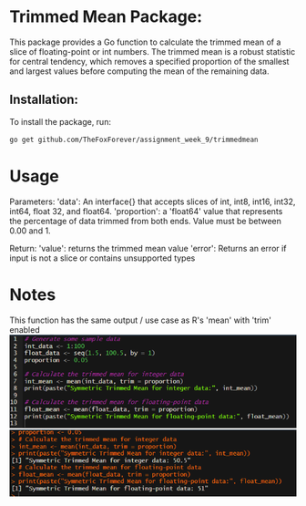 # Trimmed Mean Package:

This package provides a Go function to calculate the trimmed mean of a slice of floating-point or int numbers. The trimmed mean is a robust statistic for central tendency, which removes a specified proportion of the smallest and largest values before computing the mean of the remaining data.


## Installation:

To install the package, run:

```sh
go get github.com/TheFoxForever/assignment_week_9/trimmedmean
```

# Usage
Parameters:
'data': An interface{} that accepts slices of int, int8, int16, int32, int64, float 32, and float64.
'proportion': a 'float64' value that represents the percentage of data trimmed from both ends. Value must be between 0.00 and 1.

Return:
'value': returns the trimmed mean value
'error': Returns an error if input is not a slice or contains unsupported types

# Notes
This function has the same output / use case as R's 'mean' with 'trim' enabled
![alt text](image-1.png)
![alt text](image.png)

